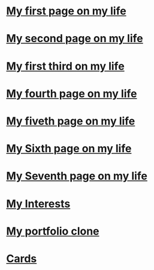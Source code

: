 # <a href="https://kemaltekinnn.github.io/Front-End-Entry/Html-CSS%20Pages/01-first-page.html"> My first page on my life  </a> <br>
# <a href="https://kemaltekinnn.github.io/Front-End-Entry/Html-CSS%20Pages/02-Atatürk.html"> My second page on my life  </a> <br>
# <a href="https://kemaltekinnn.github.io/Front-End-Entry/Html-CSS%20Pages/03-Form.html"> My first third on my life  </a> <br>
# <a href="https://kemaltekinnn.github.io/Front-End-Entry/Html-CSS%20Pages/04-Land-Page.html"> My fourth page on my life  </a> <br>
# <a href="https://kemaltekinnn.github.io/Front-End-Entry/Html-CSS%20Pages/05-Documentation.html"> My fiveth page on my life  </a> <br>
# <a href="https://kemaltekinnn.github.io/Front-End-Entry/Html-CSS%20Pages/06-google.html"> My Sixth page on my life  </a> <br>
# <a href="https://kemaltekinnn.github.io/Front-End-Entry/Html-CSS%20Pages/07-googlesearch.html"> My Seventh page on my life  </a> <br>
# <a href="https://kemaltekinnn.github.io/Front-End-Entry/Html-CSS%20Pages/08-My-Interests.html"> My Interests  </a> <br>
# <a href="https://kemaltekinnn.github.io/Front-End-Entry/Html-CSS%20Pages/09-Portfolio.html"> My portfolio clone  </a> <br>
# <a href="https://kemaltekinnn.github.io/Front-End-Entry/Html-CSS%20Pages/10-tenth.html"> Cards </a> <br>
